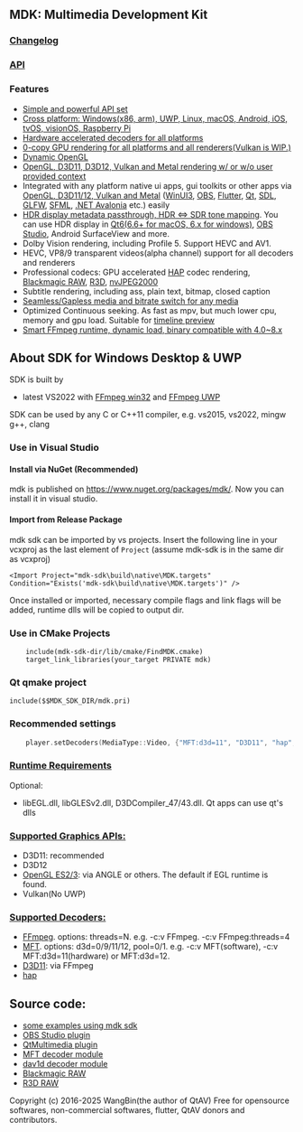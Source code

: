 ## MDK: Multimedia Development Kit
### [Changelog](https://github.com/wang-bin/mdk-sdk/blob/master/Changelog.md)
### [API](https://github.com/wang-bin/mdk-sdk/wiki/Player-APIs)

### Features
- [Simple and powerful API set](https://github.com/wang-bin/mdk-sdk/wiki/Player-APIs)
- [Cross platform: Windows(x86, arm), UWP, Linux, macOS, Android, iOS, tvOS, visionOS, Raspberry Pi](https://github.com/wang-bin/mdk-sdk/wiki/System-Requirements)
- [Hardware accelerated decoders for all platforms](https://github.com/wang-bin/mdk-sdk/wiki/Decoders)
- [0-copy GPU rendering for all platforms and all renderers(Vulkan is WIP.)](https://github.com/wang-bin/mdk-sdk/wiki/Zero-Copy-Renderer)
- [Dynamic OpenGL](https://github.com/wang-bin/mdk-sdk/wiki/OpenGL-Support-Matrix)
- [OpenGL, D3D11, D3D12, Vulkan and Metal rendering w/ or w/o user provided context](https://github.com/wang-bin/mdk-sdk/wiki/Render-API)
- Integrated with any platform native ui apps, gui toolkits or other apps via [OpenGL, D3D11/12, Vulkan and Metal](https://github.com/wang-bin/mdk-sdk/wiki/Render-API) ([WinUI3](https://github.com/Damix48/WinUI3MDK/tree/main), [OBS](https://github.com/wang-bin/obs-mdk), [Flutter](https://pub.dev/packages/fvp), [Qt](https://github.com/wang-bin/mdk-examples/tree/master/Qt), [SDL](https://github.com/wang-bin/mdk-examples/tree/master/SDL), [GLFW](https://github.com/wang-bin/mdk-examples/tree/master/GLFW), [SFML](https://github.com/wang-bin/mdk-examples/tree/master/SFML), [.NET Avalonia](https://github.com/wang-bin/mdk-examples/tree/master/Avalonia) etc.) easily
- [HDR display metadata passthrough, HDR <=> SDR tone mapping](https://github.com/wang-bin/mdk-sdk/wiki/HDR). You can use HDR display in [Qt6(6.6+ for macOS, 6.x for windows)](https://github.com/wang-bin/mdk-examples/tree/master/Qt/qmlrhi), [OBS Studio](https://github.com/wang-bin/obs-mdk), Android SurfaceView and more.
- Dolby Vision rendering, including Profile 5. Support HEVC and AV1.
- HEVC, VP8/9 transparent videos(alpha channel) support for all decoders and renderers
- Professional codecs: GPU accelerated [HAP](https://github.com/wang-bin/mdk-sdk/wiki/Decoders#hap) codec rendering, [Blackmagic RAW](https://github.com/wang-bin/mdk-braw), [R3D](https://github.com/wang-bin/mdk-r3d), [nvJPEG2000](https://github.com/wang-bin/mdk-nvjp2k)
- Subtitle rendering, including ass, plain text, bitmap, closed caption
- [Seamless/Gapless media and bitrate switch for any media](https://github.com/wang-bin/mdk-sdk/wiki/Player-APIs#player-setcolorspace-value-void-vo_opaque--nullptr)
- Optimized Continuous seeking. As fast as mpv, but much lower cpu, memory and gpu load. Suitable for [timeline preview](https://github.com/wang-bin/mdk-sdk/wiki/Typical-Usage#timeline-preview)
- [Smart FFmpeg runtime, dynamic load, binary compatible with 4.0~8.x](https://github.com/wang-bin/mdk-sdk/wiki/FFmpeg-Runtime)


## About SDK for Windows Desktop & UWP
SDK is built by
- latest VS2022 with [FFmpeg win32](https://sourceforge.net/projects/avbuild/files/windows-desktop/ffmpeg-master-windows-desktop-vs2022-lite.7z/download) and [FFmpeg UWP](https://sourceforge.net/projects/avbuild/files/uwp/ffmpeg-master-uwp-vs2022-lite.7z/download)

SDK can be used by any C or C++11 compiler, e.g. vs2015, vs2022, mingw g++, clang

### Use in Visual Studio

#### Install via NuGet (Recommended)
mdk is published on https://www.nuget.org/packages/mdk/. Now you can install it in visual studio.

#### Import from Release Package
mdk sdk can be imported by vs projects. Insert the following line in your vcxproj as the last element of `Project` (assume mdk-sdk is in the same dir as vcxproj)

    <Import Project="mdk-sdk\build\native\MDK.targets" Condition="Exists('mdk-sdk\build\native\MDK.targets')" />


Once installed or imported, necessary compile flags and link flags will be added, runtime dlls will be copied to output dir.

### Use in CMake Projects
```
	include(mdk-sdk-dir/lib/cmake/FindMDK.cmake)
	target_link_libraries(your_target PRIVATE mdk)
```

### Qt qmake project
```qmake
include($$MDK_SDK_DIR/mdk.pri)
```


### Recommended settings
```cpp
    player.setDecoders(MediaType::Video, {"MFT:d3d=11", "D3D11", "hap", "FFmpeg", "dav1d"});
```

### [Runtime Requirements](https://github.com/wang-bin/mdk-sdk/wiki/System-Requirements#uwp)
Optional:
- libEGL.dll, libGLESv2.dll, D3DCompiler_47/43.dll. Qt apps can use qt's dlls

### [Supported Graphics APIs:](https://github.com/wang-bin/mdk-sdk/wiki/Render-API)
- D3D11: recommended
- D3D12
- [OpenGL ES2/3](https://github.com/wang-bin/mdk-sdk/wiki/OpenGL-Support-Matrix): via ANGLE or others. The default if EGL runtime is found.
- Vulkan(No UWP)

### [Supported Decoders:](https://github.com/wang-bin/mdk-sdk/wiki/Decoders)
- [FFmpeg](https://github.com/wang-bin/mdk-sdk/wiki/Decoders#ffmpeg). options: threads=N. e.g. -c:v FFmpeg. -c:v FFmpeg:threads=4
- [MFT](https://github.com/wang-bin/mdk-sdk/wiki/Decoders#mft). options: d3d=0/9/11/12, pool=0/1. e.g. -c:v MFT(software), -c:v MFT:d3d=11(hardware) or MFT:d3d=12.
- [D3D11](https://github.com/wang-bin/mdk-sdk/wiki/Decoders#d3d11): via FFmpeg
- [hap](https://github.com/wang-bin/mdk-sdk/wiki/Decoders#hap)

## Source code:
- [some examples using mdk sdk](https://github.com/wang-bin/mdk-examples)
- [OBS Studio plugin](https://github.com/wang-bin/obs-mdk)
- [QtMultimedia plugin](https://github.com/wang-bin/qtmultimedia-plugins-mdk)
- [MFT decoder module](https://github.com/wang-bin/mdk-mft)
- [dav1d decoder module](https://github.com/wang-bin/mdk-dav1d)
- [Blackmagic RAW](https://github.com/wang-bin/mdk-braw)
- [R3D RAW](https://github.com/wang-bin/mdk-r3d)


Copyright (c) 2016-2025 WangBin(the author of QtAV) <wbsecg1 at gmail.com>
Free for opensource softwares, non-commercial softwares, flutter, QtAV donors and contributors.